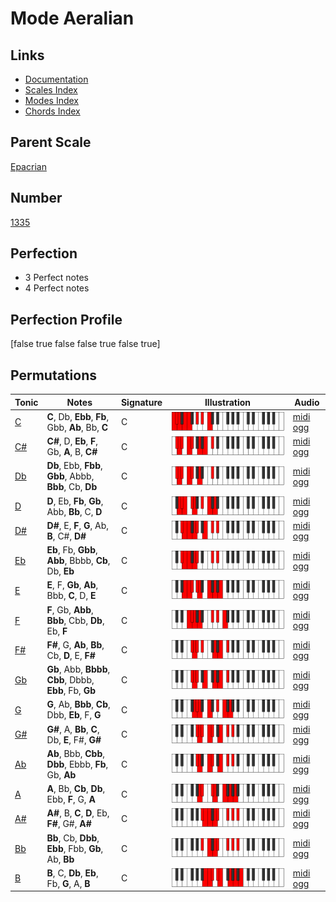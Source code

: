 # Mode Aeralian

## Links

- [Documentation](index.md)
- [Scales Index](Scales.md)
- [Modes Index](Modes.md)
- [Chords Index](Chords.md)

## Parent Scale

[Epacrian](ScaleEpacrian.md)

## Number

[1335](https://ianring.com/musictheory/scales/1335)

## Perfection

- 3 Perfect notes
- 4 Perfect notes

## Perfection Profile

[false true false false true false true]

## Permutations

| Tonic | Notes | Signature | Illustration | Audio |
|-------|-------|-----------|--------------|-------|
| [C](ModeCNaturalAeralian.md) | **C**, Db, **Ebb**, **Fb**, Gbb, **Ab**, Bb, **C** | C | ![CNaturalAeralian](ModeCNaturalAeralian.png) | [midi](ModeCNaturalAeralian.mid) [ogg](ModeCNaturalAeralian.ogg) |
| [C#](ModeCSharpAeralian.md) | **C#**, D, **Eb**, **F**, Gb, **A**, B, **C#** | C | ![CSharpAeralian](ModeCSharpAeralian.png) | [midi](ModeCSharpAeralian.mid) [ogg](ModeCSharpAeralian.ogg) |
| [Db](ModeDFlatAeralian.md) | **Db**, Ebb, **Fbb**, **Gbb**, Abbb, **Bbb**, Cb, **Db** | C | ![DFlatAeralian](ModeDFlatAeralian.png) | [midi](ModeDFlatAeralian.mid) [ogg](ModeDFlatAeralian.ogg) |
| [D](ModeDNaturalAeralian.md) | **D**, Eb, **Fb**, **Gb**, Abb, **Bb**, C, **D** | C | ![DNaturalAeralian](ModeDNaturalAeralian.png) | [midi](ModeDNaturalAeralian.mid) [ogg](ModeDNaturalAeralian.ogg) |
| [D#](ModeDSharpAeralian.md) | **D#**, E, **F**, **G**, Ab, **B**, C#, **D#** | C | ![DSharpAeralian](ModeDSharpAeralian.png) | [midi](ModeDSharpAeralian.mid) [ogg](ModeDSharpAeralian.ogg) |
| [Eb](ModeEFlatAeralian.md) | **Eb**, Fb, **Gbb**, **Abb**, Bbbb, **Cb**, Db, **Eb** | C | ![EFlatAeralian](ModeEFlatAeralian.png) | [midi](ModeEFlatAeralian.mid) [ogg](ModeEFlatAeralian.ogg) |
| [E](ModeENaturalAeralian.md) | **E**, F, **Gb**, **Ab**, Bbb, **C**, D, **E** | C | ![ENaturalAeralian](ModeENaturalAeralian.png) | [midi](ModeENaturalAeralian.mid) [ogg](ModeENaturalAeralian.ogg) |
| [F](ModeFNaturalAeralian.md) | **F**, Gb, **Abb**, **Bbb**, Cbb, **Db**, Eb, **F** | C | ![FNaturalAeralian](ModeFNaturalAeralian.png) | [midi](ModeFNaturalAeralian.mid) [ogg](ModeFNaturalAeralian.ogg) |
| [F#](ModeFSharpAeralian.md) | **F#**, G, **Ab**, **Bb**, Cb, **D**, E, **F#** | C | ![FSharpAeralian](ModeFSharpAeralian.png) | [midi](ModeFSharpAeralian.mid) [ogg](ModeFSharpAeralian.ogg) |
| [Gb](ModeGFlatAeralian.md) | **Gb**, Abb, **Bbbb**, **Cbb**, Dbbb, **Ebb**, Fb, **Gb** | C | ![GFlatAeralian](ModeGFlatAeralian.png) | [midi](ModeGFlatAeralian.mid) [ogg](ModeGFlatAeralian.ogg) |
| [G](ModeGNaturalAeralian.md) | **G**, Ab, **Bbb**, **Cb**, Dbb, **Eb**, F, **G** | C | ![GNaturalAeralian](ModeGNaturalAeralian.png) | [midi](ModeGNaturalAeralian.mid) [ogg](ModeGNaturalAeralian.ogg) |
| [G#](ModeGSharpAeralian.md) | **G#**, A, **Bb**, **C**, Db, **E**, F#, **G#** | C | ![GSharpAeralian](ModeGSharpAeralian.png) | [midi](ModeGSharpAeralian.mid) [ogg](ModeGSharpAeralian.ogg) |
| [Ab](ModeAFlatAeralian.md) | **Ab**, Bbb, **Cbb**, **Dbb**, Ebbb, **Fb**, Gb, **Ab** | C | ![AFlatAeralian](ModeAFlatAeralian.png) | [midi](ModeAFlatAeralian.mid) [ogg](ModeAFlatAeralian.ogg) |
| [A](ModeANaturalAeralian.md) | **A**, Bb, **Cb**, **Db**, Ebb, **F**, G, **A** | C | ![ANaturalAeralian](ModeANaturalAeralian.png) | [midi](ModeANaturalAeralian.mid) [ogg](ModeANaturalAeralian.ogg) |
| [A#](ModeASharpAeralian.md) | **A#**, B, **C**, **D**, Eb, **F#**, G#, **A#** | C | ![ASharpAeralian](ModeASharpAeralian.png) | [midi](ModeASharpAeralian.mid) [ogg](ModeASharpAeralian.ogg) |
| [Bb](ModeBFlatAeralian.md) | **Bb**, Cb, **Dbb**, **Ebb**, Fbb, **Gb**, Ab, **Bb** | C | ![BFlatAeralian](ModeBFlatAeralian.png) | [midi](ModeBFlatAeralian.mid) [ogg](ModeBFlatAeralian.ogg) |
| [B](ModeBNaturalAeralian.md) | **B**, C, **Db**, **Eb**, Fb, **G**, A, **B** | C | ![BNaturalAeralian](ModeBNaturalAeralian.png) | [midi](ModeBNaturalAeralian.mid) [ogg](ModeBNaturalAeralian.ogg) |
